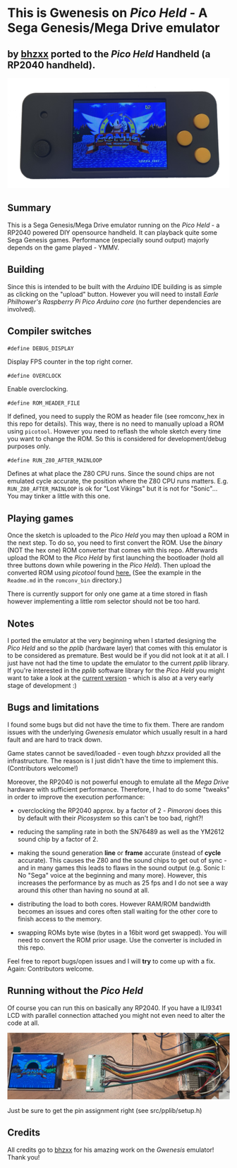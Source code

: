 # This is Gwenesis on *Pico Held* - A Sega Genesis/Mega Drive emulator 

## by [bhzxx](https://github.com/bzhxx) ported to the *Pico Held* Handheld (a RP2040 handheld).

![Pico Held picture 1](images/gwenesis_running.jpg)

## Summary

This is a Sega Genesis/Mega Drive emulator running on the *Pico Held* - a RP2040 powered DIY opensource handheld.
It can playback quite some Sega Genesis games. Performance (especially sound output) majorly depends on the game played - YMMV.

## Building

Since this is intended to be built with the *Arduino* IDE building is as simple as clicking on the "upload" button. However you will need to install *Earle Philhower's* *Raspberry Pi Pico Arduino core* (no further dependencies are involved).

## Compiler switches

`#define DEBUG_DISPLAY`

Display FPS counter in the top right corner.

`#define OVERCLOCK`

Enable overclocking.

`#define ROM_HEADER_FILE`

If defined, you need to supply the ROM as header file (see romconv_hex in this repo for details). This way, there is no need to manually upload a ROM using `picotool`. However you need to reflash the whole sketch every time you want to change the ROM. So this is considered for development/debug purposes only.

`#define RUN_Z80_AFTER_MAINLOOP`

Defines at what place the Z80 CPU runs. Since the sound chips are not emulated cycle accurate, the position where the Z80 CPU runs matters. E.g. `RUN_Z80_AFTER_MAINLOOP` is ok for "Lost Vikings" but it is not for "Sonic"... You may tinker a little with this one.

## Playing games

Once the sketch is uploaded to the *Pico Held* you may then upload a ROM in the next step.
To do so, you need to first convert the ROM. Use the *binary* (NOT the hex one) ROM converter that comes with this repo.
Afterwards upload the ROM to the *Pico Held* by first launching the bootloader (hold all three buttons down while powering in the *Pico Held*). Then upload the converted ROM using *picotool* found [here.](https://github.com/raspberrypi/picotool)
(See the example in the `Readme.md` in the `romconv_bin` directory.)

There is currently support for only one game at a time stored in flash however implementing a little rom selector should not be too hard.

## Notes

I ported the emulator at the very beginning when I started designing the *Pico Held* and so the *pplib* (hardware layer) that comes with this emulator is to be considered as premature. Best would be if you did not look at it at all. I just have not had the time to update the emulator to the current *pplib* library. If you're interested in the *pplib* software library for the *Pico Held* you might want to take a look at the [current version](https://github.com/fcipaq/picohero_pplib) - which is also at a very early stage of development :)

## Bugs and limitations

I found some bugs but did not have the time to fix them. There are random issues with the underlying *Gwenesis* emulator which usually result in a hard fault and are hard to track down.

Game states cannot be saved/loaded - even tough *bhzxx* provided all the infrastructure. The reason is I just didn't have the time to implement this. (Contributors welcome!)

Moreover, the RP2040 is not powerful enough to emulate all the *Mega Drive* hardware with sufficient performance. Therefore, I had to do some "tweaks" in order to improve the execution performance:

- overclocking the RP2040 approx. by a factor of 2 - *Pimoroni* does this by default with their *Picosystem* so this can't be too bad, right?!

- reducing the sampling rate in both the SN76489 as well as the YM2612 sound chip by a factor of 2.

- making the sound generation **line** or **frame** accurate (instead of **cycle** accurate). This causes the Z80 and the sound chips to get out of sync - and in many games this leads to flaws in the sound output (e.g. Sonic I: No "Sega" voice at the beginning and many more). However, this increases the performance by as much as 25 fps and I do not see a way around this other than having no sound at all.

- distributing the load to both cores. However RAM/ROM bandwidth becomes an issues and cores often stall waiting for the other core to finish access to the memory.

- swapping ROMs byte wise (bytes in a 16bit word get swapped). You will need to convert the ROM prior usage. Use the converter is included in this repo.

Feel free to report bugs/open issues and I will **try** to come up with a fix. Again: Contributors welcome.

## Running without the *Pico Held*

Of course you can run this on basically any RP2040. If you have a ILI9341 LCD with parallel connection attached you might not even need to alter the code at all.

![Genesis on the breadboard](images/md_breadboard.jpg)

Just be sure to get the pin assignment right (see src/pplib/setup.h)

## Credits

All credits go to [bhzxx](https://github.com/bzhxx/gwenesis) for his amazing work on the *Gwenesis* emulator! Thank you!


